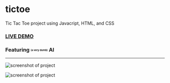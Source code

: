# tictoe

Tic Tac Toe project using Javacript, HTML, and CSS

### [LIVE DEMO](https://selt0.github.io/tictoe/)

### Featuring <sub><sup><sub><sup>(a very dumb)</sup></sub></sup></sub> AI

---

![screenshot of project](https://i.imgur.com/wChYNfd.png)

![screenshot of project](https://i.imgur.com/cfJrCXM.png)
